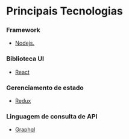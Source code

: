 
# Principais Tecnologias 

### Framework

* <a href="" title="Site oficial do Nodejs"> Nodejs. </a> 

### Biblioteca UI

*  <a href=""  title="Site oficial do React"> React </a>

### Gerenciamento de estado

*  <a href=""  title="Site oficial Redux"> Redux </a>

### Linguagem de consulta de API

*  <a href=""  title="Site oficial do Graphql"> Graphql </a>
